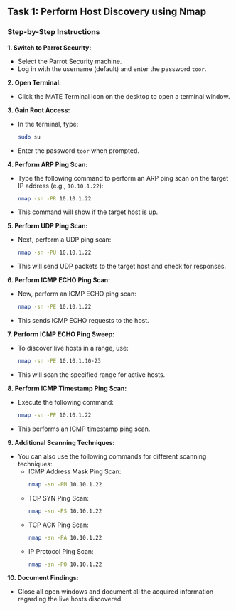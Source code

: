 ## Task 1: Perform Host Discovery using Nmap

### Step-by-Step Instructions

**1. Switch to Parrot Security:**
   - Select the Parrot Security machine.
   - Log in with the username (default) and enter the password `toor`.

**2. Open Terminal:**
   - Click the MATE Terminal icon on the desktop to open a terminal window.

**3. Gain Root Access:**
   - In the terminal, type:
     ```bash
     sudo su
     ```
   - Enter the password `toor` when prompted.

**4. Perform ARP Ping Scan:**
   - Type the following command to perform an ARP ping scan on the target IP address (e.g., `10.10.1.22`):
     ```bash
     nmap -sn -PR 10.10.1.22
     ```
   - This command will show if the target host is up.

**5. Perform UDP Ping Scan:**
   - Next, perform a UDP ping scan:
     ```bash
     nmap -sn -PU 10.10.1.22
     ```
   - This will send UDP packets to the target host and check for responses.

**6. Perform ICMP ECHO Ping Scan:**
   - Now, perform an ICMP ECHO ping scan:
     ```bash
     nmap -sn -PE 10.10.1.22
     ```
   - This sends ICMP ECHO requests to the host.

**7. Perform ICMP ECHO Ping Sweep:**
   - To discover live hosts in a range, use:
     ```bash
     nmap -sn -PE 10.10.1.10-23
     ```
   - This will scan the specified range for active hosts.

**8. Perform ICMP Timestamp Ping Scan:**
   - Execute the following command:
     ```bash
     nmap -sn -PP 10.10.1.22
     ```
   - This performs an ICMP timestamp ping scan.

**9. Additional Scanning Techniques:**
   - You can also use the following commands for different scanning techniques:
     - ICMP Address Mask Ping Scan:
       ```bash
       nmap -sn -PM 10.10.1.22
       ```
     - TCP SYN Ping Scan:
       ```bash
       nmap -sn -PS 10.10.1.22
       ```
     - TCP ACK Ping Scan:
       ```bash
       nmap -sn -PA 10.10.1.22
       ```
     - IP Protocol Ping Scan:
       ```bash
       nmap -sn -PO 10.10.1.22
       ```

**10. Document Findings:**
   - Close all open windows and document all the acquired information regarding the live hosts discovered.
